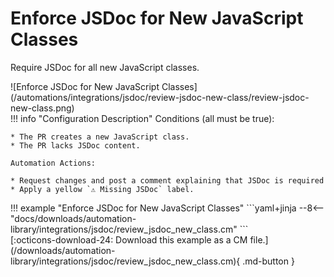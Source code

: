 # Enforce JSDoc for New JavaScript Classes

Require JSDoc for all new JavaScript classes.


<div class="automationImage" markdown="1">
![Enforce JSDoc for New JavaScript Classes](/automations/integrations/jsdoc/review-jsdoc-new-class/review-jsdoc-new-class.png)
</div>
<div class="automationDescription" markdown="1">
!!! info "Configuration Description"
    Conditions (all must be true):

    * The PR creates a new JavaScript class.
    * The PR lacks JSDoc content.

    Automation Actions:

    * Request changes and post a comment explaining that JSDoc is required
    * Apply a yellow `⚠️ Missing JSDoc` label.


</div>
<div class="automationExample" markdown="1">
!!! example "Enforce JSDoc for New JavaScript Classes"
    ```yaml+jinja
    --8<-- "docs/downloads/automation-library/integrations/jsdoc/review_jsdoc_new_class.cm"
    ```
    <div class="result" markdown>
      <span>
      [:octicons-download-24: Download this example as a CM file.](/downloads/automation-library/integrations/jsdoc/review_jsdoc_new_class.cm){ .md-button }
      </span>
    </div>
</div>